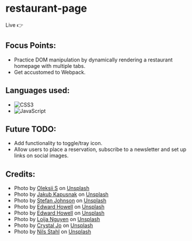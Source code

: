 # restaurant-page

Live 👉 
## Focus Points:
- Practice DOM manipulation by dynamically rendering a restaurant homepage with multiple tabs.
- Get accustomed to Webpack.

## Languages used:
- ![CSS3](https://img.shields.io/badge/css3-%231572B6.svg?style=for-the-badge&logo=css3&logoColor=white)   
- ![JavaScript](https://img.shields.io/badge/javascript-%23323330.svg?style=for-the-badge&logo=javascript&logoColor=%23F7DF1E)


## Future TODO:
- Add functionality to toggle/tray icon.
- Allow users to place a reservation, subscribe to a newsletter and set up links on social images.


## Credits:
- Photo by <a href="https://unsplash.com/@wonderland8?utm_content=creditCopyText&utm_medium=referral&utm_source=unsplash">Oleksii S</a> on <a href="https://unsplash.com/photos/clear-drinking-glasses-on-table-85QELRMFdBM?utm_content=creditCopyText&utm_medium=referral&utm_source=unsplash">Unsplash</a>
- Photo by <a href="https://unsplash.com/@foodiesfeed?utm_content=creditCopyText&utm_medium=referral&utm_source=unsplash">Jakub Kapusnak</a> on <a href="https://unsplash.com/photos/multiple-dishes-field-bowls-on-table-4f4YZfDMLeU?utm_content=creditCopyText&utm_medium=referral&utm_source=unsplash">Unsplash</a>
- Photo by <a href="https://unsplash.com/@stefanjonhson?utm_content=creditCopyText&utm_medium=referral&utm_source=unsplash">Stefan Johnson</a> on <a href="https://unsplash.com/photos/mixed-fruits-served-on-ceramic-plates-xIFbDeGcy44?utm_content=creditCopyText&utm_medium=referral&utm_source=unsplash">Unsplash</a>
- Photo by <a href="https://unsplash.com/@edwardhowellphotography?utm_content=creditCopyText&utm_medium=referral&utm_source=unsplash">Edward Howell</a> on <a href="https://unsplash.com/photos/cooked-food-on-white-ceramic-plate-vvUy1hWVYEA?utm_content=creditCopyText&utm_medium=referral&utm_source=unsplash">Unsplash</a>
- Photo by <a href="https://unsplash.com/@edwardhowellphotography?utm_content=creditCopyText&utm_medium=referral&utm_source=unsplash">Edward Howell</a> on <a href="https://unsplash.com/photos/person-holding-stainless-steel-fork-R8HoXig87p8?utm_content=creditCopyText&utm_medium=referral&utm_source=unsplash">Unsplash</a>
- Photo by <a href="https://unsplash.com/@loija?utm_content=creditCopyText&utm_medium=referral&utm_source=unsplash">Loija Nguyen</a> on <a href="https://unsplash.com/photos/slice-of-meat-on-plate-Lf2dvyS-d2E?utm_content=creditCopyText&utm_medium=referral&utm_source=unsplash">Unsplash</a>
- Photo by <a href="https://unsplash.com/@crystalsjo?utm_content=creditCopyText&utm_medium=referral&utm_source=unsplash">Crystal Jo</a> on <a href="https://unsplash.com/photos/cooked-food-with-sliced-carrots-and-green-vegetable-vNx8_wOiWSQ?utm_content=creditCopyText&utm_medium=referral&utm_source=unsplash">Unsplash</a>
- Photo by <a href="https://unsplash.com/@nilsjakob?utm_content=creditCopyText&utm_medium=referral&utm_source=unsplash">Nils Stahl</a> on <a href="https://unsplash.com/photos/focused-photo-of-wine-glasses-lined-on-table-BCkLxilDvJU?utm_content=creditCopyText&utm_medium=referral&utm_source=unsplash">Unsplash</a>
  